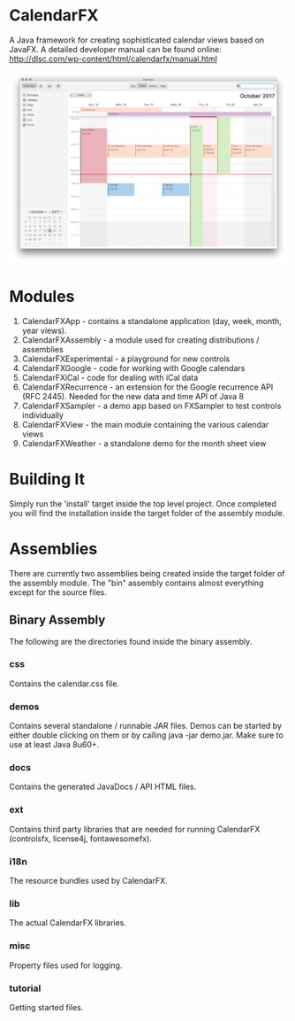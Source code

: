 # CalendarFX
A Java framework for creating sophisticated calendar views based on JavaFX. A detailed developer manual can be found online: http://dlsc.com/wp-content/html/calendarfx/manual.html

![alt text](screenshot.png "Screenshot")

# Modules

1. CalendarFXApp - contains a standalone application (day, week, month, year views).
2. CalendarFXAssembly - a module used for creating distributions / assemblies
3. CalendarFXExperimental - a playground for new controls
4. CalendarFXGoogle - code for working with Google calendars
5. CalendarFXiCal - code for dealing with iCal data
6. CalendarFXRecurrence - an extension for the Google recurrence API (RFC 2445). Needed for the new data and time API of Java 8
7. CalendarFXSampler - a demo app based on FXSampler to test controls individually
8. CalendarFXView - the main module containing the various calendar views
9. CalendarFXWeather - a standalone demo for the month sheet view

# Building It
Simply run the 'install' target inside the top level project. Once completed you will find the installation inside the target folder of the assembly module.

# Assemblies

There are currently two assemblies being created inside the target folder of the assembly module.
The "bin" assembly contains almost everything except for the source files.

## Binary Assembly

The following are the directories found inside the binary assembly.

### css

Contains the calendar.css file.

### demos

Contains several standalone / runnable JAR files. Demos can be started by either double clicking on them or by calling java -jar demo.jar. Make sure to use at least Java 8u60+.
   
### docs

Contains the generated JavaDocs / API HTML files.
   
### ext

Contains third party libraries that are needed for running CalendarFX (controlsfx, license4j, fontawesomefx).

### i18n

The resource bundles used by CalendarFX.
	
### lib

The actual CalendarFX libraries.
	
### misc

Property files used for logging.
	
### tutorial

Getting started files.
